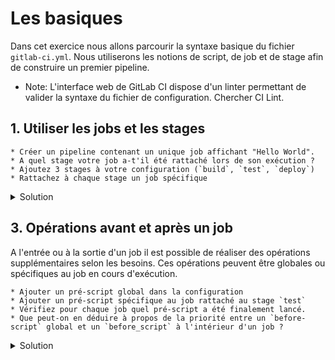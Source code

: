 # Les basiques

Dans cet exercice nous allons parcourir la syntaxe basique du fichier `gitlab-ci.yml`.
Nous utiliserons les notions de script, de job et de stage afin de construire un premier pipeline.

* Note: 
L'interface web de GitLab CI dispose d'un linter permettant de valider la syntaxe du fichier de configuration. 
Chercher CI Lint.
    
## 1. Utiliser les jobs et les stages
    * Créer un pipeline contenant un unique job affichant "Hello World". 
    * A quel stage votre job a-t'il été rattaché lors de son exécution ? 
    * Ajoutez 3 stages à votre configuration (`build`, `test`, `deploy`)
    * Rattachez à chaque stage un job spécifique

<details><summary>Solution</summary>
<p>

```yaml
myJob:
  script:
    - echo "Hello World"
```

</p>
<p>

```yaml
stages:
  - build
  - test
  - deploy

myBuildJob:
  stage: build
  script:
    - echo "Running the build script"

myTestJob:
  stage: test
  script:
    - echo "Running the test script"

myDeployJob:
  stage: deploy
  script:
    - echo "Running the deploy script"
```

</p>
</details>

## 3. Opérations avant et après un job

A l'entrée ou à la sortie d'un job il est possible de réaliser des opérations supplémentaires selon les besoins.
Ces opérations peuvent être globales ou spécifiques au job en cours d'exécution.

    * Ajouter un pré-script global dans la configuration
    * Ajouter un pré-script spécifique au job rattaché au stage `test`
    * Vérifiez pour chaque job quel pré-script a été finalement lancé.
    * Que peut-on en déduire à propos de la priorité entre un `before-script` global et un `before_script` à l'intérieur d'un job ?

<details><summary>Solution</summary>
<p>

```yaml
stages:
  - build
  - test
  - deploy

before_script:
  - echo "Running the default before script"

myBuildJob:
  stage: build
  script:
    - echo "Running the build script"

myTestJob:
  stage: test
  before_script:
    - echo "Running the before script for myTestJob" 
  script:
    - echo "Running the first test script"
    
myDeployJob:
  stage: deploy
  script:
    - echo "Running the deploy script"
```

## 4. Un exemple un peu plus concret

Dans les faits utiliser un `before_script` se rencontre surtout quand il s'agit de vérifier les pré-requis au lancement d'un job.

    * Créer un nouveau fichier de pipeline

[< Previous](../exercice_0/exercice_0.md) | [Home](../README.md) | [Next >](../exercice_2/exercice_2.md)
